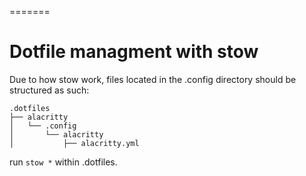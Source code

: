 =======
# Dotfile managment with stow

Due to how stow work, files located in the .config directory should be structured as such:
```
.dotfiles
├── alacritty
│   └── .config
│       └── alacritty
│           ├── alacritty.yml
```

run `stow *` within .dotfiles.

